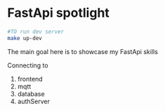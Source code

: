 # FastApi spotlight

```bash
#TO run dev server 
make up-dev
```

The main goal here is to showcase my FastApi skills

Connecting to
1. frontend
2. mqtt
3. database
4. authServer
